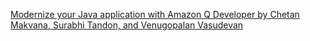 [Modernize your Java application with Amazon Q Developer by Chetan Makvana, Surabhi Tandon, and Venugopalan Vasudevan ](https://aws.amazon.com/blogs/devops/modernize-your-java-application-with-amazon-q-developer/)

